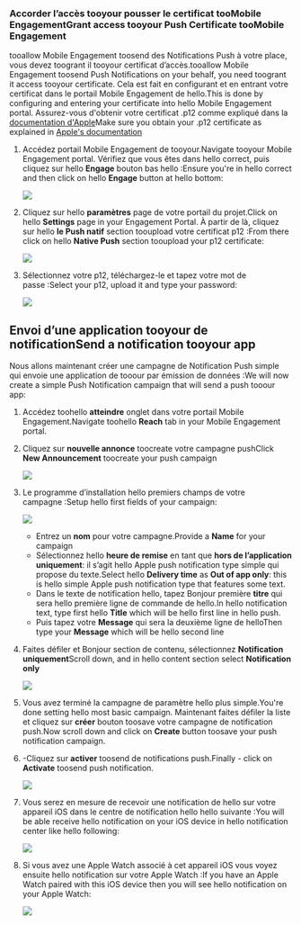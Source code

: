 ### <a name="grant-access-tooyour-push-certificate-toomobile-engagement"></a><span data-ttu-id="1944b-101">Accorder l’accès tooyour pousser le certificat tooMobile Engagement</span><span class="sxs-lookup"><span data-stu-id="1944b-101">Grant access tooyour Push Certificate tooMobile Engagement</span></span>
<span data-ttu-id="1944b-102">tooallow Mobile Engagement toosend des Notifications Push à votre place, vous devez toogrant il tooyour certificat d’accès.</span><span class="sxs-lookup"><span data-stu-id="1944b-102">tooallow Mobile Engagement toosend Push Notifications on your behalf, you need toogrant it access tooyour certificate.</span></span> <span data-ttu-id="1944b-103">Cela est fait en configurant et en entrant votre certificat dans le portail Mobile Engagement de hello.</span><span class="sxs-lookup"><span data-stu-id="1944b-103">This is done by configuring and entering your certificate into hello Mobile Engagement portal.</span></span> <span data-ttu-id="1944b-104">Assurez-vous d'obtenir votre certificat .p12 comme expliqué dans la [documentation d'Apple](https://developer.apple.com/library/prerelease/ios/documentation/IDEs/Conceptual/AppDistributionGuide/AddingCapabilities/AddingCapabilities.html#//apple_ref/doc/uid/TP40012582-CH26-SW6)</span><span class="sxs-lookup"><span data-stu-id="1944b-104">Make sure you obtain your .p12 certificate as explained in [Apple's documentation](https://developer.apple.com/library/prerelease/ios/documentation/IDEs/Conceptual/AppDistributionGuide/AddingCapabilities/AddingCapabilities.html#//apple_ref/doc/uid/TP40012582-CH26-SW6)</span></span>

1. <span data-ttu-id="1944b-105">Accédez portail Mobile Engagement de tooyour.</span><span class="sxs-lookup"><span data-stu-id="1944b-105">Navigate tooyour Mobile Engagement portal.</span></span> <span data-ttu-id="1944b-106">Vérifiez que vous êtes dans hello correct, puis cliquez sur hello **Engage** bouton bas hello :</span><span class="sxs-lookup"><span data-stu-id="1944b-106">Ensure you're in hello correct and then click on hello **Engage** button at hello bottom:</span></span>
   
    ![](./media/mobile-engagement-ios-send-push/engage-button.png)
2. <span data-ttu-id="1944b-107">Cliquez sur hello **paramètres** page de votre portail du projet.</span><span class="sxs-lookup"><span data-stu-id="1944b-107">Click on hello **Settings** page in your Engagement Portal.</span></span> <span data-ttu-id="1944b-108">À partir de là, cliquez sur hello **le Push natif** section tooupload votre certificat p12 :</span><span class="sxs-lookup"><span data-stu-id="1944b-108">From there click on hello **Native Push** section tooupload your p12 certificate:</span></span>
   
    ![](./media/mobile-engagement-ios-send-push/engagement-portal.png)
3. <span data-ttu-id="1944b-109">Sélectionnez votre p12, téléchargez-le et tapez votre mot de passe :</span><span class="sxs-lookup"><span data-stu-id="1944b-109">Select your p12, upload it and type your password:</span></span>
   
    ![](./media/mobile-engagement-ios-send-push/native-push-settings.png)

## <span data-ttu-id="1944b-110"><a id="send"></a>Envoi d’une application tooyour de notification</span><span class="sxs-lookup"><span data-stu-id="1944b-110"><a id="send"></a>Send a notification tooyour app</span></span>
<span data-ttu-id="1944b-111">Nous allons maintenant créer une campagne de Notification Push simple qui envoie une application de tooour par émission de données :</span><span class="sxs-lookup"><span data-stu-id="1944b-111">We will now create a simple Push Notification campaign that will send a push tooour app:</span></span>

1. <span data-ttu-id="1944b-112">Accédez toohello **atteindre** onglet dans votre portail Mobile Engagement.</span><span class="sxs-lookup"><span data-stu-id="1944b-112">Navigate toohello **Reach** tab in your Mobile Engagement portal.</span></span>
2. <span data-ttu-id="1944b-113">Cliquez sur **nouvelle annonce** toocreate votre campagne push</span><span class="sxs-lookup"><span data-stu-id="1944b-113">Click **New Announcement** toocreate your push campaign</span></span>
   
    ![](./media/mobile-engagement-ios-send-push/new-announcement.png)
3. <span data-ttu-id="1944b-114">Le programme d’installation hello premiers champs de votre campagne :</span><span class="sxs-lookup"><span data-stu-id="1944b-114">Setup hello first fields of your campaign:</span></span>
   
    ![](./media/mobile-engagement-ios-send-push/campaign-first-params.png)
   
   * <span data-ttu-id="1944b-115">Entrez un **nom** pour votre campagne.</span><span class="sxs-lookup"><span data-stu-id="1944b-115">Provide a **Name** for your campaign</span></span> 
   * <span data-ttu-id="1944b-116">Sélectionnez hello **heure de remise** en tant que **hors de l’application uniquement**: il s’agit hello Apple push notification type simple qui propose du texte.</span><span class="sxs-lookup"><span data-stu-id="1944b-116">Select hello **Delivery time** as **Out of app only**: this is hello simple Apple push notification type that features some text.</span></span>
   * <span data-ttu-id="1944b-117">Dans le texte de notification hello, tapez Bonjour première **titre** qui sera hello première ligne de commande de hello.</span><span class="sxs-lookup"><span data-stu-id="1944b-117">In hello notification text, type first hello **Title** which will be hello first line in hello push.</span></span>
   * <span data-ttu-id="1944b-118">Puis tapez votre **Message** qui sera la deuxième ligne de hello</span><span class="sxs-lookup"><span data-stu-id="1944b-118">Then type your **Message** which will be hello second line</span></span>
4. <span data-ttu-id="1944b-119">Faites défiler et Bonjour section de contenu, sélectionnez **Notification uniquement**</span><span class="sxs-lookup"><span data-stu-id="1944b-119">Scroll down, and in hello content section select **Notification only**</span></span>
   
    ![](./media/mobile-engagement-ios-send-push/campaign-content.png)
5. <span data-ttu-id="1944b-120">Vous avez terminé la campagne de paramètre hello plus simple.</span><span class="sxs-lookup"><span data-stu-id="1944b-120">You're done setting hello most basic campaign.</span></span> <span data-ttu-id="1944b-121">Maintenant faites défiler la liste et cliquez sur **créer** bouton toosave votre campagne de notification push.</span><span class="sxs-lookup"><span data-stu-id="1944b-121">Now scroll down and click on **Create** button toosave your push notification campaign.</span></span> 
6. <span data-ttu-id="1944b-122">-Cliquez sur **activer** toosend de notifications push.</span><span class="sxs-lookup"><span data-stu-id="1944b-122">Finally - click on **Activate** toosend push notification.</span></span> 
   
    ![](./media/mobile-engagement-ios-send-push/campaign-activate.png)
7. <span data-ttu-id="1944b-123">Vous serez en mesure de recevoir une notification de hello sur votre appareil iOS dans le centre de notification hello hello suivante :</span><span class="sxs-lookup"><span data-stu-id="1944b-123">You will be able receive hello notification on your iOS device in hello notification center like hello following:</span></span>
   
    ![](./media/mobile-engagement-ios-send-push/iphone-notification.png)
8. <span data-ttu-id="1944b-124">Si vous avez une Apple Watch associé à cet appareil iOS vous voyez ensuite hello notification sur votre Apple Watch :</span><span class="sxs-lookup"><span data-stu-id="1944b-124">If you have an Apple Watch paired with this iOS device then you will see hello notification on your Apple Watch:</span></span>
   
    ![](./media/mobile-engagement-ios-send-push/apple-watch.png)

